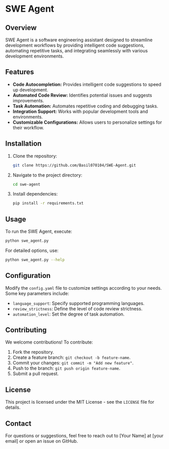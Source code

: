 # SWE Agent

## Overview

SWE Agent is a software engineering assistant designed to streamline development workflows by providing intelligent code suggestions, automating repetitive tasks, and integrating seamlessly with various development environments.

## Features

- **Code Autocompletion:** Provides intelligent code suggestions to speed up development.
- **Automated Code Review:** Identifies potential issues and suggests improvements.
- **Task Automation:** Automates repetitive coding and debugging tasks.
- **Integration Support:** Works with popular development tools and environments.
- **Customizable Configurations:** Allows users to personalize settings for their workflow.

## Installation

1. Clone the repository:
   ```bash
   git clone https://github.com/Basil070104/SWE-Agent.git
   ```
2. Navigate to the project directory:
   ```bash
   cd swe-agent
   ```
3. Install dependencies:
   ```bash
   pip install -r requirements.txt
   ```

## Usage

To run the SWE Agent, execute:

```bash
python swe_agent.py
```

For detailed options, use:

```bash
python swe_agent.py --help
```

## Configuration

Modify the `config.yaml` file to customize settings according to your needs. Some key parameters include:

- `language_support`: Specify supported programming languages.
- `review_strictness`: Define the level of code review strictness.
- `automation_level`: Set the degree of task automation.

## Contributing

We welcome contributions! To contribute:

1. Fork the repository.
2. Create a feature branch: `git checkout -b feature-name`.
3. Commit your changes: `git commit -m "Add new feature"`.
4. Push to the branch: `git push origin feature-name`.
5. Submit a pull request.

## License

This project is licensed under the MIT License - see the `LICENSE` file for details.

## Contact

For questions or suggestions, feel free to reach out to [Your Name] at [your email] or open an issue on GitHub.

